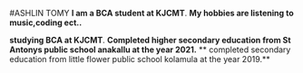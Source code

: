 #ASHLIN TOMY
**I am a BCA student at KJCMT**.
**My hobbies are listening to music,coding ect..**

**studying BCA at KJCMT**.
**Completed higher secondary education from St Antonys public school anakallu at the year 2021.**
** completed secondary education from little flower public school kolamula at the year 2019.**


